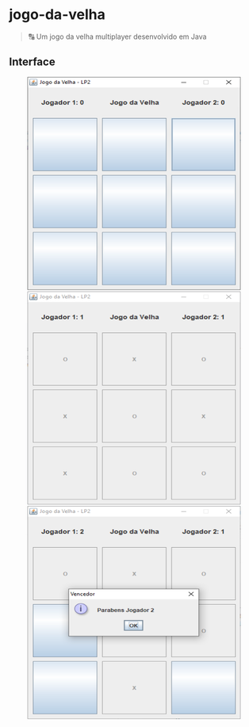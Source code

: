 # jogo-da-velha
> 🔠 Um jogo da velha multiplayer desenvolvido em Java

## Interface

<p align="center">
    <img width="430" height="430" src="/public/initial-game.png">
    <img width="430" height="430" src="/public/game.png">
    <img width="430" height="430" src="/public/game-message.png">
</p>